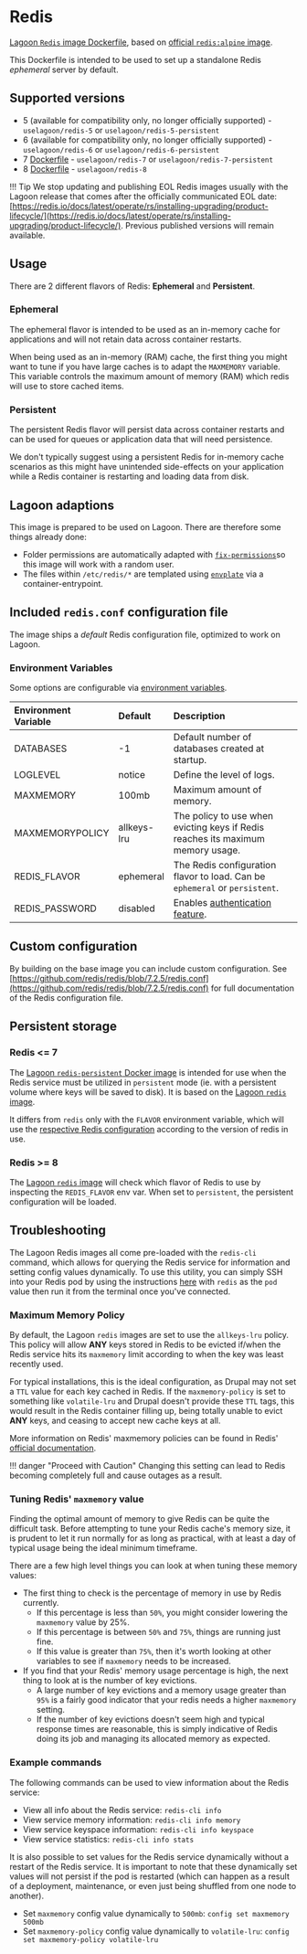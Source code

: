 # Redis

[Lagoon `Redis` image Dockerfile](https://github.com/uselagoon/lagoon-images/blob/main/images/redis), based on [official `redis:alpine` image](https://hub.docker.com/_/redis/).

This Dockerfile is intended to be used to set up a standalone Redis _ephemeral_ server by default.

## Supported versions

* 5 (available for compatibility only, no longer officially supported) - `uselagoon/redis-5` or `uselagoon/redis-5-persistent`
* 6 (available for compatibility only, no longer officially supported) - `uselagoon/redis-6` or `uselagoon/redis-6-persistent`
* 7 [Dockerfile](https://github.com/uselagoon/lagoon-images/blob/main/images/redis/7.Dockerfile) - `uselagoon/redis-7` or `uselagoon/redis-7-persistent`
* 8 [Dockerfile](https://github.com/uselagoon/lagoon-images/blob/main/images/redis/8.Dockerfile) - `uselagoon/redis-8`

!!! Tip
    We stop updating and publishing EOL Redis images usually with the Lagoon release that comes after the officially communicated EOL date: [https://redis.io/docs/latest/operate/rs/installing-upgrading/product-lifecycle/](https://redis.io/docs/latest/operate/rs/installing-upgrading/product-lifecycle/). Previous published versions will remain available.

## Usage

There are 2 different flavors of Redis: **Ephemeral** and **Persistent**.

### Ephemeral

The ephemeral flavor is intended to be used as an in-memory cache for applications and will not retain data across container restarts.

When being used as an in-memory (RAM) cache, the first thing you might want to tune if you have large caches is to adapt the `MAXMEMORY` variable. This variable controls the maximum amount of memory (RAM) which redis will use to store cached items.

### Persistent

The persistent Redis flavor will persist data across container restarts and can be used for queues or application data that will need persistence.

We don't typically suggest using a persistent Redis for in-memory cache scenarios as this might have unintended side-effects on your application while a Redis container is restarting and loading data from disk.

## Lagoon adaptions

This image is prepared to be used on Lagoon. There are therefore some things already done:

* Folder permissions are automatically adapted with [`fix-permissions`](https://github.com/uselagoon/lagoon-images/blob/main/images/commons/fix-permissions)so this image will work with a random user.
* The files within `/etc/redis/*` are templated using [`envplate`](https://github.com/kreuzwerker/envplate) via a container-entrypoint.

## Included `redis.conf` configuration file

The image ships a _default_ Redis configuration file, optimized to work on Lagoon.

### Environment Variables

Some options are configurable via [environment
variables](../concepts-advanced/environment-variables.md).

| Environment Variable | Default     |                                        Description                                         |
| :------------------- | :---------- | :----------------------------------------------------------------------------------------- |
| DATABASES            | -1          | Default number of databases created at startup.                                            |
| LOGLEVEL             | notice      | Define the level of logs.                                                                  |
| MAXMEMORY            | 100mb       | Maximum amount of memory.                                                                  |
| MAXMEMORYPOLICY      | allkeys-lru | The policy to use when evicting keys if Redis reaches its maximum memory usage.            |
| REDIS_FLAVOR         | ephemeral   | The Redis configuration flavor to load. Can be `ephemeral` or `persistent`. |
| REDIS_PASSWORD       | disabled    | Enables [authentication feature](https://redis.io/topics/security#authentication-feature). |

## Custom configuration

By building on the base image you can include custom configuration.
See [https://github.com/redis/redis/blob/7.2.5/redis.conf](https://github.com/redis/redis/blob/7.2.5/redis.conf) for full documentation of the Redis configuration file.

## Persistent storage

### Redis <= 7

The [Lagoon `redis-persistent` Docker image](https://github.com/uselagoon/lagoon-images/blob/main/images/redis-persistent/6.Dockerfile) is intended for use when the Redis service must be utilized in `persistent` mode (ie. with a persistent volume where keys will be saved to disk). It is based on the [Lagoon `redis` image](https://github.com/uselagoon/lagoon-images/blob/main/images/redis/6.Dockerfile).

It differs from `redis` only with the `FLAVOR` environment variable, which will use the [respective Redis configuration](https://github.com/uselagoon/lagoon-images/tree/main/images/redis/conf) according to the version of redis in use.

### Redis >= 8

The [Lagoon `redis` image](https://github.com/uselagoon/lagoon-images/blob/main/images/redis/6.Dockerfile) will check which flavor of Redis to use by inspecting the `REDIS_FLAVOR` env var. When set to `persistent`, the persistent configuration will be loaded.

## Troubleshooting

The Lagoon Redis images all come pre-loaded with the `redis-cli` command, which allows for querying the Redis service for information and setting config values dynamically. To use this utility, you can simply SSH into your Redis pod by using the instructions [here](../interacting/ssh.md) with `redis` as the `pod` value then run it from the terminal once you've connected.

### Maximum Memory Policy

By default, the Lagoon `redis` images are set to use the `allkeys-lru` policy. This policy will allow **ANY** keys stored in Redis to be evicted if/when the Redis service hits its `maxmemory` limit according to when the key was least recently used.

For typical installations, this is the ideal configuration, as Drupal may not set a `TTL` value for each key cached in Redis. If the `maxmemory-policy` is set to something like `volatile-lru` and Drupal doesn't provide these `TTL` tags, this would result in the Redis container filling up, being totally unable to evict **ANY** keys, and ceasing to accept new cache keys at all.

More information on Redis' maxmemory policies can be found in Redis' [official documentation](https://redis.io/docs/latest/operate/rs/databases/memory-performance/eviction-policy/).

!!! danger "Proceed with Caution"
    Changing this setting can lead to Redis becoming completely full and cause outages as a result.

### Tuning Redis' `maxmemory` value

Finding the optimal amount of memory to give Redis can be quite the difficult task. Before attempting to tune your Redis cache's memory size, it is prudent to let it run normally for as long as practical, with at least a day of typical usage being the ideal minimum timeframe.

There are a few high level things you can look at when tuning these memory values:

* The first thing to check is the percentage of memory in use by Redis currently.
  * If this percentage is less than `50%`, you might consider lowering the `maxmemory` value by 25%.
  * If this percentage is between `50%` and `75%`, things are running just fine.
  * If this value is greater than `75%`, then it's worth looking at other variables to see if `maxmemory` needs to be increased.
* If you find that your Redis' memory usage percentage is high, the next thing to look at is the number of key evictions.
  * A large number of key evictions and a memory usage greater than `95%` is a fairly good indicator that your redis needs a higher `maxmemory` setting.
  * If the number of key evictions doesn't seem high and typical response times are reasonable, this is simply indicative of Redis doing its job and managing its allocated memory as expected.

### Example commands

The following commands can be used to view information about the Redis service:

* View all info about the Redis service: `redis-cli info`
* View service memory information: `redis-cli info memory`
* View service keyspace information: `redis-cli info keyspace`
* View service statistics: `redis-cli info stats`

It is also possible to set values for the Redis service dynamically without a restart of the Redis service. It is important to note that these dynamically set values will not persist if the pod is restarted (which can happen as a result of a deployment, maintenance, or even just being shuffled from one node to another).

* Set `maxmemory` config value dynamically to `500mb`: `config set maxmemory 500mb`
* Set `maxmemory-policy` config value dynamically to `volatile-lru`: `config set maxmemory-policy volatile-lru`
